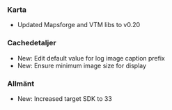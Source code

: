 ### Karta
- Updated Mapsforge and VTM libs to v0.20

### Cachedetaljer
- New: Edit default value for log image caption prefix
- New: Ensure minimum image size for display

### Allmänt
- New: Increased target SDK to 33

